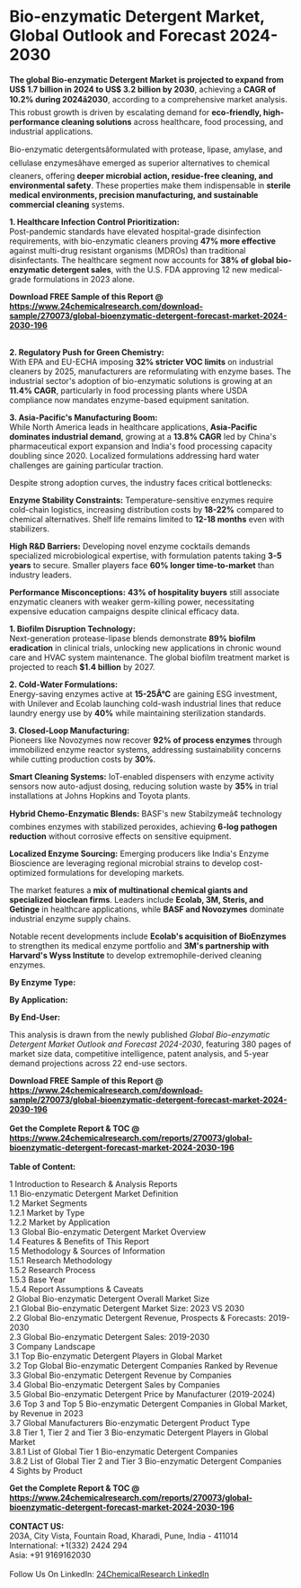 <h1>Bio-enzymatic Detergent Market, Global Outlook and Forecast 2024-2030</h1><p><strong>The global Bio-enzymatic Detergent Market is projected to expand from US$ 1.7 billion in 2024 to US$ 3.2 billion by 2030</strong>, achieving a <strong>CAGR of 10.2% during 2024â2030</strong>, according to a comprehensive market analysis. This robust growth is driven by escalating demand for <strong>eco-friendly, high-performance cleaning solutions</strong> across healthcare, food processing, and industrial applications.</p><p>Bio-enzymatic detergentsâformulated with protease, lipase, amylase, and cellulase enzymesâhave emerged as superior alternatives to chemical cleaners, offering <strong>deeper microbial action, residue-free cleaning, and environmental safety</strong>. These properties make them indispensable in <strong>sterile medical environments, precision manufacturing, and sustainable commercial cleaning</strong> systems.</p><p><strong>1. Healthcare Infection Control Prioritization:</strong><br>
Post-pandemic standards have elevated hospital-grade disinfection requirements, with bio-enzymatic cleaners proving <strong>47% more effective</strong> against multi-drug resistant organisms (MDROs) than traditional disinfectants. The healthcare segment now accounts for <strong>38% of global bio-enzymatic detergent sales</strong>, with the U.S. FDA approving 12 new medical-grade formulations in 2023 alone.</p><div><b>Download FREE Sample of this Report @ 
            <a href="https://www.24chemicalresearch.com/download-sample/270073/global-bioenzymatic-detergent-forecast-market-2024-2030-196">
            https://www.24chemicalresearch.com/download-sample/270073/global-bioenzymatic-detergent-forecast-market-2024-2030-196</a></b></div><br><p><strong>2. Regulatory Push for Green Chemistry:</strong><br>
With EPA and EU-ECHA imposing <strong>32% stricter VOC limits</strong> on industrial cleaners by 2025, manufacturers are reformulating with enzyme bases. The industrial sector's adoption of bio-enzymatic solutions is growing at an <strong>11.4% CAGR</strong>, particularly in food processing plants where USDA compliance now mandates enzyme-based equipment sanitation.</p><p><strong>3. Asia-Pacific's Manufacturing Boom:</strong><br>
While North America leads in healthcare applications, <strong>Asia-Pacific dominates industrial demand</strong>, growing at a <strong>13.8% CAGR</strong> led by China's pharmaceutical export expansion and India's food processing capacity doubling since 2020. Localized formulations addressing hard water challenges are gaining particular traction.</p><p>Despite strong adoption curves, the industry faces critical bottlenecks:</p><p><strong>Enzyme Stability Constraints:</strong> Temperature-sensitive enzymes require cold-chain logistics, increasing distribution costs by <strong>18-22%</strong> compared to chemical alternatives. Shelf life remains limited to <strong>12-18 months</strong> even with stabilizers.</p><p><strong>High R&amp;D Barriers:</strong> Developing novel enzyme cocktails demands specialized microbiological expertise, with formulation patents taking <strong>3-5 years</strong> to secure. Smaller players face <strong>60% longer time-to-market</strong> than industry leaders.</p><p><strong>Performance Misconceptions:</strong> <strong>43% of hospitality buyers</strong> still associate enzymatic cleaners with weaker germ-killing power, necessitating expensive education campaigns despite clinical efficacy data.</p><p><strong>1. Biofilm Disruption Technology:</strong><br>
Next-generation protease-lipase blends demonstrate <strong>89% biofilm eradication</strong> in clinical trials, unlocking new applications in chronic wound care and HVAC system maintenance. The global biofilm treatment market is projected to reach <strong>$1.4 billion</strong> by 2027.</p><p><strong>2. Cold-Water Formulations:</strong><br>
Energy-saving enzymes active at <strong>15-25Â°C</strong> are gaining ESG investment, with Unilever and Ecolab launching cold-wash industrial lines that reduce laundry energy use by <strong>40%</strong> while maintaining sterilization standards.</p><p><strong>3. Closed-Loop Manufacturing:</strong><br>
Pioneers like Novozymes now recover <strong>92% of process enzymes</strong> through immobilized enzyme reactor systems, addressing sustainability concerns while cutting production costs by <strong>30%</strong>.</p><p><strong>Smart Cleaning Systems:</strong> IoT-enabled dispensers with enzyme activity sensors now auto-adjust dosing, reducing solution waste by <strong>35%</strong> in trial installations at Johns Hopkins and Toyota plants.</p><p><strong>Hybrid Chemo-Enzymatic Blends:</strong> BASF's new Stabilzymeâ¢ technology combines enzymes with stabilized peroxides, achieving <strong>6-log pathogen reduction</strong> without corrosive effects on sensitive equipment.</p><p><strong>Localized Enzyme Sourcing:</strong> Emerging producers like India's Enzyme Bioscience are leveraging regional microbial strains to develop cost-optimized formulations for developing markets.</p><p>The market features a <strong>mix of multinational chemical giants and specialized bioclean firms</strong>. Leaders include <strong>Ecolab, 3M, Steris, and Getinge</strong> in healthcare applications, while <strong>BASF and Novozymes</strong> dominate industrial enzyme supply chains.</p><p>Notable recent developments include <strong>Ecolab's acquisition of BioEnzymes</strong> to strengthen its medical enzyme portfolio and <strong>3M's partnership with Harvard's Wyss Institute</strong> to develop extremophile-derived cleaning enzymes.</p><p><strong>By Enzyme Type:</strong></p><p><strong>By Application:</strong></p><p><strong>By End-User:</strong></p><p>This analysis is drawn from the newly published <em>Global Bio-enzymatic Detergent Market Outlook and Forecast 2024-2030</em>, featuring 380 pages of market size data, competitive intelligence, patent analysis, and 5-year demand projections across 22 end-use sectors.</p><div><b>Download FREE Sample of this Report @ 
            <a href="https://www.24chemicalresearch.com/download-sample/270073/global-bioenzymatic-detergent-forecast-market-2024-2030-196">
            https://www.24chemicalresearch.com/download-sample/270073/global-bioenzymatic-detergent-forecast-market-2024-2030-196</a></b></div><br><div><b>Get the Complete Report & TOC @ 
            <a href="https://www.24chemicalresearch.com/reports/270073/global-bioenzymatic-detergent-forecast-market-2024-2030-196">
            https://www.24chemicalresearch.com/reports/270073/global-bioenzymatic-detergent-forecast-market-2024-2030-196</a></b></div><br>
            <b>Table of Content:</b><p>1 Introduction to Research & Analysis Reports<br />
    1.1 Bio-enzymatic Detergent Market Definition<br />
    1.2 Market Segments<br />
        1.2.1 Market by Type<br />
        1.2.2 Market by Application<br />
    1.3 Global Bio-enzymatic Detergent Market Overview<br />
    1.4 Features & Benefits of This Report<br />
    1.5 Methodology & Sources of Information<br />
        1.5.1 Research Methodology<br />
        1.5.2 Research Process<br />
        1.5.3 Base Year<br />
        1.5.4 Report Assumptions & Caveats<br />
2 Global Bio-enzymatic Detergent Overall Market Size<br />
    2.1 Global Bio-enzymatic Detergent Market Size: 2023 VS 2030<br />
    2.2 Global Bio-enzymatic Detergent Revenue, Prospects & Forecasts: 2019-2030<br />
    2.3 Global Bio-enzymatic Detergent Sales: 2019-2030<br />
3 Company Landscape<br />
    3.1 Top Bio-enzymatic Detergent Players in Global Market<br />
    3.2 Top Global Bio-enzymatic Detergent Companies Ranked by Revenue<br />
    3.3 Global Bio-enzymatic Detergent Revenue by Companies<br />
    3.4 Global Bio-enzymatic Detergent Sales by Companies<br />
    3.5 Global Bio-enzymatic Detergent Price by Manufacturer (2019-2024)<br />
    3.6 Top 3 and Top 5 Bio-enzymatic Detergent Companies in Global Market, by Revenue in 2023<br />
    3.7 Global Manufacturers Bio-enzymatic Detergent Product Type<br />
    3.8 Tier 1, Tier 2 and Tier 3 Bio-enzymatic Detergent Players in Global Market<br />
        3.8.1 List of Global Tier 1 Bio-enzymatic Detergent Companies<br />
        3.8.2 List of Global Tier 2 and Tier 3 Bio-enzymatic Detergent Companies<br />
4 Sights by Product</p><div><b>Get the Complete Report & TOC @ 
            <a href="https://www.24chemicalresearch.com/reports/270073/global-bioenzymatic-detergent-forecast-market-2024-2030-196">
            https://www.24chemicalresearch.com/reports/270073/global-bioenzymatic-detergent-forecast-market-2024-2030-196</a></b></div><br><b>CONTACT US:</b><br>
            203A, City Vista, Fountain Road, Kharadi, Pune, India - 411014<br>
            International: +1(332) 2424 294<br>
            Asia: +91 9169162030 <br><br>
            Follow Us On LinkedIn: <a href="https://www.linkedin.com/company/24chemicalresearch/">24ChemicalResearch LinkedIn</a>